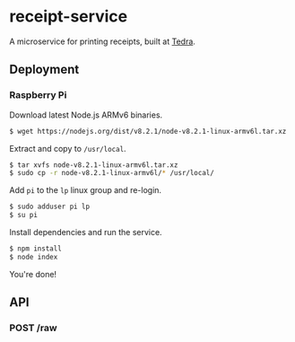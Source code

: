 # receipt-service

A microservice for printing receipts, built at [Tedra](https://github.com/tedra).

## Deployment

### Raspberry Pi

Download latest Node.js ARMv6 binaries.

``` bash
$ wget https://nodejs.org/dist/v8.2.1/node-v8.2.1-linux-armv6l.tar.xz
```

Extract and copy to `/usr/local`.

``` bash
$ tar xvfs node-v8.2.1-linux-armv6l.tar.xz
$ sudo cp -r node-v8.2.1-linux-armv6l/* /usr/local/
```

Add `pi` to the `lp` linux group and re-login.

``` bash
$ sudo adduser pi lp
$ su pi
```

Install dependencies and run the service.

``` bash
$ npm install
$ node index
```

You're done!

## API

### POST /raw
